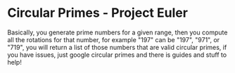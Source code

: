 # Circular Primes - Project Euler

Basically, you generate prime numbers for a given range, then you compute all the rotations for that number, for example "197" can be "197", "971", or "719", you will return a list of those numbers that are valid circular primes, if you have issues, just google circular primes and there is guides and stuff to help!